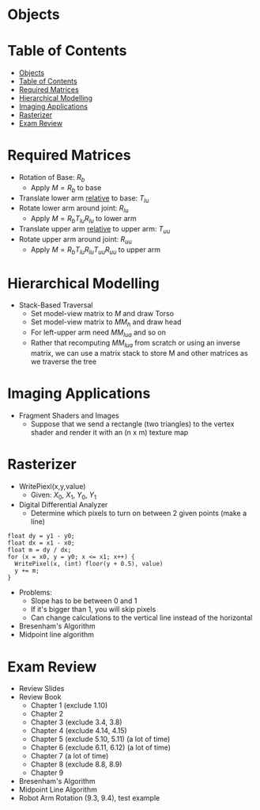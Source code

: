 # Objects

# Table of Contents

- [Objects](#objects)
- [Table of Contents](#table-of-contents)
- [Required Matrices](#required-matrices)
- [Hierarchical Modelling](#hierarchical-modelling)
- [Imaging Applications](#imaging-applications)
- [Rasterizer](#rasterizer)
- [Exam Review](#exam-review)

# Required Matrices

- Rotation of Base: $R_{b}$
  - Apply $M=R_{b}$ to base
- Translate lower arm <u>relative</u> to base: $T_{lu}$
- Rotate lower arm around joint: $R_{lu}$
  - Apply $M=R_{b}T_{lu}R_{lu}$ to lower arm
- Translate upper arm <u>relative</u> to upper arm: $T_{uu}$
- Rotate upper arm around joint: $R_{uu}$
  - Apply $M=R_{b}T_{lu}R_{lu}T_{uu}R_{uu}$ to upper arm

# Hierarchical Modelling

- Stack-Based Traversal
  - Set model-view matrix to $M$ and draw Torso
  - Set model-view matrix to $MM_{h}$ and draw head
  - For left-upper arm need $MM_{lua}$ and so on
  - Rather that recomputing $MM_{lua}$ from scratch or using an inverse matrix, we can use a matrix stack to store M and other matrices as we traverse the tree

# Imaging Applications

- Fragment Shaders and Images
  - Suppose that we send a rectangle (two triangles) to the vertex shader and render it with an (n x m) texture map

# Rasterizer

- WritePiexl(x,y,value)
  - Given: $X_{0}$, $X_{1}$, $Y_{0}$, $Y_{1}$
- Digital Differential Analyzer
  - Determine which pixels to turn on between 2 given points (make a line)
```
float dy = y1 - y0;
float dx = x1 - x0;
float m = dy / dx;
for (x = x0, y = y0; x <= x1; x++) {
  WritePixel(x, (int) floor(y + 0.5), value)
  y += m;
}
```
- Problems:
  - Slope has to be between 0 and 1
  - If it's bigger than 1, you will skip pixels
  - Can change calculations to the vertical line instead of the horizontal
- Bresenham's Algorithm
- Midpoint line algorithm

# Exam Review

- Review Slides
- Review Book
  - Chapter 1 (exclude 1.10)
  - Chapter 2
  - Chapter 3 (exclude 3.4, 3.8)
  - Chapter 4 (exclude 4.14, 4.15)
  - Chapter 5 (exclude 5.10, 5.11) (a lot of time)
  - Chapter 6 (exclude 6.11, 6.12) (a lot of time)
  - Chapter 7 (a lot of time)
  - Chapter 8 (exclude 8.8, 8.9)
  - Chapter 9
- Bresenham's Algorithm
- Midpoint Line Algorithm
- Robot Arm Rotation (9.3, 9.4), test example







